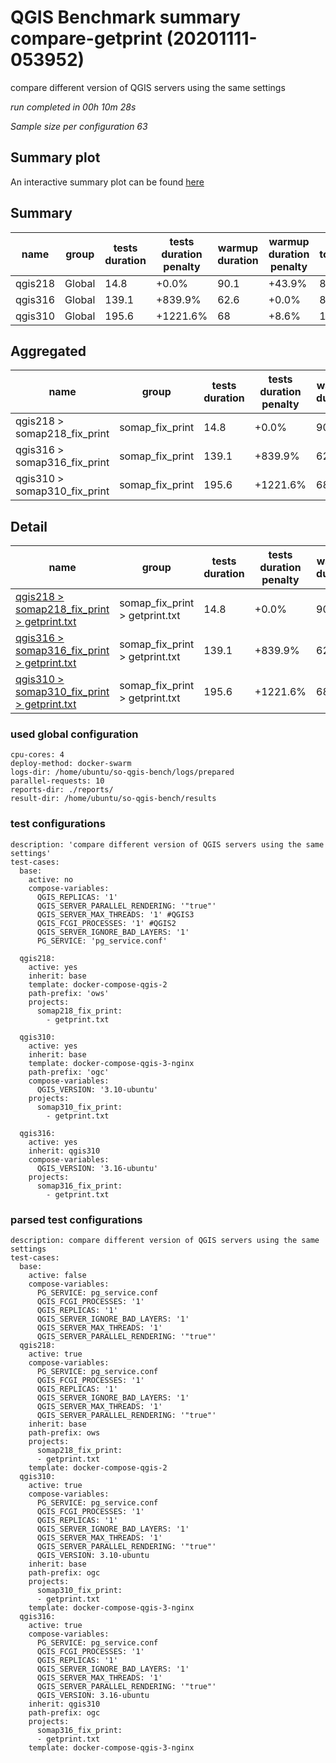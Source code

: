 # QGIS Benchmark summary compare-getprint (20201111-053952)


compare different version of QGIS servers using the same settings

_run completed in 00h 10m 28s_

_Sample size per configuration 63_
## Summary plot
An interactive summary plot can be found [here](report_compare-getprint_20201111-053952_plot.html)

## Summary
| name    | group   |   tests duration | tests duration penalty   |   warmup duration | warmup duration penalty   |   totalResTime | totalResTime penalty   |   medianResTime | medianResTime penalty   |   minResTime |   maxResTime |   responseSizeMB |   sampleCount |   errorCount |   memMaxMB |   memAvgMB |   memMinMB |   cpuMax% |   cpuAvg% |   cpuMin% |   errorPct |
|---------|---------|------------------|--------------------------|-------------------|---------------------------|----------------|------------------------|-----------------|-------------------------|--------------|--------------|------------------|---------------|--------------|------------|------------|------------|-----------|-----------|-----------|------------|
| qgis218 | Global  |             14.8 | +0.0%                    |              90.1 | +43.9%                    |           80.8 | +0.0%                  |             344 | +0.0%                   |          115 |         8373 |             18.4 |            63 |            0 |     6319.6 |     4876.8 |     2534.4 |      96.7 |      70.8 |      12.2 |        0   |
| qgis316 | Global  |            139.1 | +839.9%                  |              62.6 | +0.0%                     |          805.8 | +897.4%                |            3341 | +871.2%                 |            1 |       120043 |             10.1 |            63 |           19 |     5929.7 |     4186.4 |     3006.6 |      32.4 |       9.9 |       0   |       30.2 |
| qgis310 | Global  |            195.6 | +1221.6%                 |              68   | +8.6%                     |         1444.8 | +1688.4%               |           19550 | +5583.1%                |            1 |       120074 |              9.3 |            63 |           19 |     5892.1 |     3559.1 |     2949.2 |      27.8 |      11.2 |       0   |       30.2 |

## Aggregated
| name                         | group           |   tests duration | tests duration penalty   |   warmup duration | warmup duration penalty   |   totalResTime | totalResTime penalty   |   medianResTime | medianResTime penalty   |   minResTime |   maxResTime |   responseSizeMB |   sampleCount |   errorCount |   memMaxMB |   memAvgMB |   memMinMB |   cpuMax% |   cpuAvg% |   cpuMin% |   errorPct |
|------------------------------|-----------------|------------------|--------------------------|-------------------|---------------------------|----------------|------------------------|-----------------|-------------------------|--------------|--------------|------------------|---------------|--------------|------------|------------|------------|-----------|-----------|-----------|------------|
| qgis218 > somap218_fix_print | somap_fix_print |             14.8 | +0.0%                    |              90.1 | +43.9%                    |           80.8 | +0.0%                  |             344 | +0.0%                   |          115 |         8373 |             18.4 |            63 |            0 |     6319.6 |     4876.8 |     2534.4 |      96.7 |      70.8 |      12.2 |        0   |
| qgis316 > somap316_fix_print | somap_fix_print |            139.1 | +839.9%                  |              62.6 | +0.0%                     |          805.8 | +897.4%                |            3341 | +871.2%                 |            1 |       120043 |             10.1 |            63 |           19 |     5929.7 |     4186.4 |     3006.6 |      32.4 |       9.9 |       0   |       30.2 |
| qgis310 > somap310_fix_print | somap_fix_print |            195.6 | +1221.6%                 |              68   | +8.6%                     |         1444.8 | +1688.4%               |           19550 | +5583.1%                |            1 |       120074 |              9.3 |            63 |           19 |     5892.1 |     3559.1 |     2949.2 |      27.8 |      11.2 |       0   |       30.2 |

## Detail
| name                                                                                                                                                            | group                          |   tests duration | tests duration penalty   |   warmup duration | warmup duration penalty   |   totalResTime | totalResTime penalty   |   medianResTime | medianResTime penalty   |   sampleCount |   errorCount |   errorPct |   meanResTime |   minResTime |   maxResTime |   pct1ResTime |   pct2ResTime |   pct3ResTime |   throughput |   receivedKBytesPerSec |   sentKBytesPerSec |   responseSizeMB |   memMaxMB |   memAvgMB |   memMinMB |   cpuMax% |   cpuAvg% |   cpuMin% |
|-----------------------------------------------------------------------------------------------------------------------------------------------------------------|--------------------------------|------------------|--------------------------|-------------------|---------------------------|----------------|------------------------|-----------------|-------------------------|---------------|--------------|------------|---------------|--------------|--------------|---------------|---------------|---------------|--------------|------------------------|--------------------|------------------|------------|------------|------------|-----------|-----------|-----------|
| [qgis218 > somap218_fix_print > getprint.txt](../results/details/compare-getprint/20201111-053952/qgis218/somap218_fix_print/getprint.txt/dashboard/index.html) | somap_fix_print > getprint.txt |             14.8 | +0.0%                    |              90.1 | +43.9%                    |           80.8 | +0.0%                  |             344 | +0.0%                   |            63 |            0 |     0      |       1282.35 |          115 |         8373 |        4592.6 |        7268.6 |          8373 |     6.91244  |              2069.97   |           5.71419  |             18.4 |     6319.6 |     4876.8 |     2534.4 |      96.7 |      70.8 |      12.2 |
| [qgis316 > somap316_fix_print > getprint.txt](../results/details/compare-getprint/20201111-053952/qgis316/somap316_fix_print/getprint.txt/dashboard/index.html) | somap_fix_print > getprint.txt |            139.1 | +839.9%                  |              62.6 | +0.0%                     |          805.8 | +897.4%                |            3341 | +871.2%                 |            63 |           19 |    30.1587 |      12790.6  |            1 |       120043 |       60002   |       60004   |        120043 |     0.47106  |                77.0279 |           0.389403 |             10.1 |     5929.7 |     4186.4 |     3006.6 |      32.4 |       9.9 |       0   |
| [qgis310 > somap310_fix_print > getprint.txt](../results/details/compare-getprint/20201111-053952/qgis310/somap310_fix_print/getprint.txt/dashboard/index.html) | somap_fix_print > getprint.txt |            195.6 | +1221.6%                 |              68   | +8.6%                     |         1444.8 | +1688.4%               |           19550 | +5583.1%                |            63 |           19 |    30.1587 |      22933.7  |            1 |       120074 |       60005   |       60006.8 |        120074 |     0.330759 |                50.1273 |           0.273423 |              9.3 |     5892.1 |     3559.1 |     2949.2 |      27.8 |      11.2 |       0   |

### used global configuration

```
cpu-cores: 4
deploy-method: docker-swarm
logs-dir: /home/ubuntu/so-qgis-bench/logs/prepared
parallel-requests: 10
reports-dir: ./reports/
result-dir: /home/ubuntu/so-qgis-bench/results

```
### test configurations

```
description: 'compare different version of QGIS servers using the same settings'
test-cases:
  base:
    active: no
    compose-variables:
      QGIS_REPLICAS: '1'
      QGIS_SERVER_PARALLEL_RENDERING: '"true"'
      QGIS_SERVER_MAX_THREADS: '1' #QGIS3
      QGIS_FCGI_PROCESSES: '1' #QGIS2
      QGIS_SERVER_IGNORE_BAD_LAYERS: '1'
      PG_SERVICE: 'pg_service.conf'

  qgis218:
    active: yes
    inherit: base
    template: docker-compose-qgis-2
    path-prefix: 'ows'
    projects:
      somap218_fix_print:
        - getprint.txt

  qgis310:
    active: yes
    inherit: base
    template: docker-compose-qgis-3-nginx
    path-prefix: 'ogc'
    compose-variables:
      QGIS_VERSION: '3.10-ubuntu'
    projects:
      somap310_fix_print:
        - getprint.txt

  qgis316:
    active: yes
    inherit: qgis310
    compose-variables:
      QGIS_VERSION: '3.16-ubuntu'
    projects:
      somap316_fix_print:
        - getprint.txt

```
### parsed test configurations

```
description: compare different version of QGIS servers using the same settings
test-cases:
  base:
    active: false
    compose-variables:
      PG_SERVICE: pg_service.conf
      QGIS_FCGI_PROCESSES: '1'
      QGIS_REPLICAS: '1'
      QGIS_SERVER_IGNORE_BAD_LAYERS: '1'
      QGIS_SERVER_MAX_THREADS: '1'
      QGIS_SERVER_PARALLEL_RENDERING: '"true"'
  qgis218:
    active: true
    compose-variables:
      PG_SERVICE: pg_service.conf
      QGIS_FCGI_PROCESSES: '1'
      QGIS_REPLICAS: '1'
      QGIS_SERVER_IGNORE_BAD_LAYERS: '1'
      QGIS_SERVER_MAX_THREADS: '1'
      QGIS_SERVER_PARALLEL_RENDERING: '"true"'
    inherit: base
    path-prefix: ows
    projects:
      somap218_fix_print:
      - getprint.txt
    template: docker-compose-qgis-2
  qgis310:
    active: true
    compose-variables:
      PG_SERVICE: pg_service.conf
      QGIS_FCGI_PROCESSES: '1'
      QGIS_REPLICAS: '1'
      QGIS_SERVER_IGNORE_BAD_LAYERS: '1'
      QGIS_SERVER_MAX_THREADS: '1'
      QGIS_SERVER_PARALLEL_RENDERING: '"true"'
      QGIS_VERSION: 3.10-ubuntu
    inherit: base
    path-prefix: ogc
    projects:
      somap310_fix_print:
      - getprint.txt
    template: docker-compose-qgis-3-nginx
  qgis316:
    active: true
    compose-variables:
      PG_SERVICE: pg_service.conf
      QGIS_FCGI_PROCESSES: '1'
      QGIS_REPLICAS: '1'
      QGIS_SERVER_IGNORE_BAD_LAYERS: '1'
      QGIS_SERVER_MAX_THREADS: '1'
      QGIS_SERVER_PARALLEL_RENDERING: '"true"'
      QGIS_VERSION: 3.16-ubuntu
    inherit: qgis310
    path-prefix: ogc
    projects:
      somap316_fix_print:
      - getprint.txt
    template: docker-compose-qgis-3-nginx

```